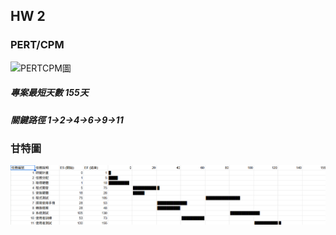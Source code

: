 ## HW 2
### PERT/CPM

![PERTCPM圖](PERTCPM圖.png)
##### 專案最短天數 155天
##### 關鍵路徑 1→2→4→6→9→11

### 甘特圖
![甘特圖](甘特圖.png)
